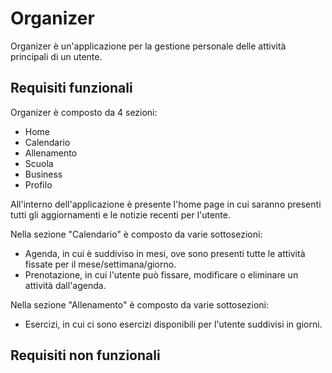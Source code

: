 # Organizer 
Organizer è un'applicazione per la gestione personale delle attività principali di un utente.
## Requisiti funzionali
Organizer è composto da 4 sezioni:
- Home
- Calendario
- Allenamento
- Scuola
- Business
- Profilo

All'interno dell'applicazione è presente l'home page in cui saranno presenti tutti gli aggiornamenti e le notizie recenti per l'utente.

Nella sezione "Calendario" è composto da varie sottosezioni:
- Agenda, in cui è suddiviso in mesi, ove sono presenti tutte le attività fissate per il mese/settimana/giorno.
- Prenotazione, in cui l'utente può fissare, modificare o eliminare un attività dall'agenda.

Nella sezione "Allenamento" è composto da varie sottosezioni:
- Esercizi, in cui ci sono esercizi disponibili per l'utente suddivisi in giorni.

## Requisiti non funzionali
